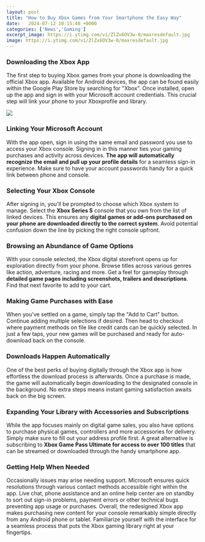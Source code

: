 ```yaml
---
layout: post
title: "How to Buy Xbox Games from Your Smartphone the Easy Way"
date:   2024-07-12 10:15:40 +0000
categories: ['News','Gaming']
excerpt_image: https://i.ytimg.com/vi/ZlZx6OV3w-0/maxresdefault.jpg
image: https://i.ytimg.com/vi/ZlZx6OV3w-0/maxresdefault.jpg
---
```


### Downloading the Xbox App
The first step to buying Xbox games from your phone is downloading the official Xbox app. Available for Android devices, the app can be found easily within the Google Play Store by searching for "Xbox". Once installed, open up the app and sign in with your Microsoft account credentials. This crucial step will link your phone to your Xboxprofile and library. 

![](https://i.ytimg.com/vi/I6NbFCFQG8A/maxresdefault.jpg)
### Linking Your Microsoft Account  
With the app open, sign in using the same email and password you use to access your Xbox console. Signing in in this manner ties your gaming purchases and activity across devices. **The app will automatically recognize the email and pull up your profile details** for a seamless sign-in experience. Make sure to have your account passwords handy for a quick link between phone and console.
### Selecting Your Xbox Console
After signing in, you'll be prompted to choose which Xbox system to manage. Select the **Xbox Series S** console that you own from the list of linked devices. This ensures any **digital games or add-ons purchased on your phone are downloaded directly to the correct system**. Avoid potential confusion down the line by picking the right console upfront.
### Browsing an Abundance of Game Options
With your console selected, the Xbox digital storefront opens up for exploration directly from your phone. Browse titles across various genres like action, adventure, racing and more. Get a feel for gameplay through **detailed game pages including screenshots, trailers and descriptions**. Find that next favorite to add to your cart. 
### Making Game Purchases with Ease
When you've settled on a game, simply tap the "Add to Cart" button. Continue adding multiple selections if desired. Then head to checkout where payment methods on file like credit cards can be quickly selected. In just a few taps, your new games will be purchased and ready for auto-download back on the console.
### Downloads Happen Automatically  
One of the best perks of buying digitally through the Xbox app is how effortless the download process is afterwards. Once a purchase is made, the game will automatically begin downloading to the designated console in the background. No extra steps means instant gaming satisfaction awaits back on the big screen.
### Expanding Your Library with Accessories and Subscriptions
While the app focuses mainly on digital game sales, you also have options to purchase physical games, controllers and more accessories for delivery. Simply make sure to fill out your address profile first. A great alternative is subscribing to **Xbox Game Pass Ultimate for access to over 100 titles** that can be streamed or downloaded through the handy smartphone app. 
### Getting Help When Needed
Occasionally issues may arise needing support. Microsoft ensures quick resolutions through various contact methods accessible right within the app. Live chat, phone assistance and an online help center are on standby to sort out sign-in problems, payment errors or other technical bugs preventing app usage or purchases.
Overall, the redesigned Xbox app makes purchasing new content for your console remarkably simple directly from any Android phone or tablet. Familiarize yourself with the interface for a seamless process that puts the Xbox gaming library right at your fingertips.